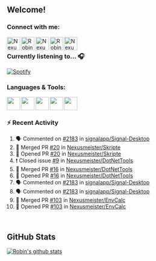 
<!-- Allgemeine Notizen
	Die Icons sind unter diesen beiden Links zu finden:
	GitHub Repo: https://github.com/simple-icons/simple-icons
		> raw.githubusercontent ist erreichbar über Kontextmenü auf Bild und "Bild in neuem Tab öffnen"
	Simple Icons: https://cdn.jsdelivr.net/npm/simple-icons@3/icons/
 -->


## Welcome!

### Connect with me:
[<img align="left" alt="Nexusmeister | Twitter" width="35px" src="https://cdn.jsdelivr.net/npm/simple-icons@v3/icons/twitter.svg" />][twitter]
[<img align="left" alt="Robin Kaltenbach | Xing" width="35px" src="https://cdn.jsdelivr.net/npm/simple-icons@3.13.0/icons/xing.svg" />][xing]
[<img align="left" alt="Nexusmeister | Twitch" width="35px" src="https://simpleicons.org/icons/twitch.svg" />][twitch]
[<img align="left" alt="Robin Kaltenbach | Stack Overflow" width="35px" src="https://cdn.jsdelivr.net/npm/simple-icons@3.13.0/icons/stackoverflow.svg" />][stackOverflow]
[<img align="left" alt="Nexusmeister | Steam" width="35px" src="https://cdn.jsdelivr.net/npm/simple-icons@3.13.0/icons/steam.svg" />][steam]

<br />

### Currently listening to... 🎧

[![Spotify](https://spotify-now-playing.nexusmeister.vercel.app/api/spotify)](https://open.spotify.com/user/xkaltix?si=h_gYbj2sTlamJW9soY9fnQ)

### Languages & Tools:

<img width="35px" align="left" src="https://raw.githubusercontent.com/simple-icons/simple-icons/develop/icons/dot-net.svg" />
<img width="35px" align="left" src="https://raw.githubusercontent.com/simple-icons/simple-icons/develop/icons/csharp.svg" />
<img width="35px" align="left" src="https://raw.githubusercontent.com/simple-icons/simple-icons/develop/icons/visualstudio.svg" />
<img width="35px" align="left" src="https://raw.githubusercontent.com/simple-icons/simple-icons/develop/icons/microsoftsqlserver.svg" />
<img width="35px" align="left" src="https://github.com/simple-icons/simple-icons/blob/develop/icons/xamarin.svg" />

<br/>
<br/>

### :zap: Recent Activity
<!--START_SECTION:activity-->
1. 🗣 Commented on [#2183](https://github.com/signalapp/Signal-Desktop/issues/2183) in [signalapp/Signal-Desktop](https://github.com/signalapp/Signal-Desktop)
2. 🎉 Merged PR [#20](https://github.com/Nexusmeister/Skripte/pull/20) in [Nexusmeister/Skripte](https://github.com/Nexusmeister/Skripte)
3. 💪 Opened PR [#20](https://github.com/Nexusmeister/Skripte/pull/20) in [Nexusmeister/Skripte](https://github.com/Nexusmeister/Skripte)
4. ❗️ Closed issue [#9](https://github.com/Nexusmeister/DotNetTools/issues/9) in [Nexusmeister/DotNetTools](https://github.com/Nexusmeister/DotNetTools)
5. 🎉 Merged PR [#16](https://github.com/Nexusmeister/DotNetTools/pull/16) in [Nexusmeister/DotNetTools](https://github.com/Nexusmeister/DotNetTools)
6. 💪 Opened PR [#16](https://github.com/Nexusmeister/DotNetTools/pull/16) in [Nexusmeister/DotNetTools](https://github.com/Nexusmeister/DotNetTools)
7. 🗣 Commented on [#2183](https://github.com/signalapp/Signal-Desktop/issues/2183) in [signalapp/Signal-Desktop](https://github.com/signalapp/Signal-Desktop)
8. 🗣 Commented on [#2183](https://github.com/signalapp/Signal-Desktop/issues/2183) in [signalapp/Signal-Desktop](https://github.com/signalapp/Signal-Desktop)
9. 🎉 Merged PR [#103](https://github.com/Nexusmeister/EnvCalc/pull/103) in [Nexusmeister/EnvCalc](https://github.com/Nexusmeister/EnvCalc)
10. 💪 Opened PR [#103](https://github.com/Nexusmeister/EnvCalc/pull/103) in [Nexusmeister/EnvCalc](https://github.com/Nexusmeister/EnvCalc)
<!--END_SECTION:activity-->
 
 <br/>

## GitHub Stats
[![Robin's github stats](https://github-readme-stats.vercel.app/api?username=nexusmeister&count_private=true&show_icons=true&theme=dark)](https://github.com/anuraghazra/github-readme-stats)

[twitter]: https://twitter.com/nexxusmeister
[xing]: https://www.xing.com/profile/Robin_Kaltenbach3
[twitch]: https://www.twitch.tv/nexusmeister
[stackOverflow]: https://stackoverflow.com/users/10840553/robin-kaltenbach
[steam]: https://steamcommunity.com/id/nexusmeister
